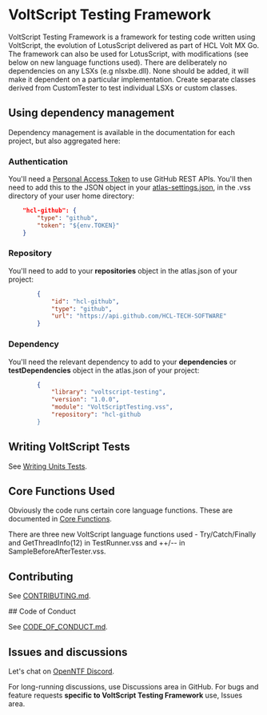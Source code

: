 # VoltScript Testing Framework

VoltScript Testing Framework is a framework for testing code written using VoltScript, the evolution of LotusScript delivered as part of HCL Volt MX Go. The framework can also be used for LotusScript, with modifications (see below on new language functions used). There are deliberately no dependencies on any LSXs (e.g nlsxbe.dll). None should be added, it will make it dependent on a particular implementation. Create separate classes derived from CustomTester to test individual LSXs or custom classes.

## Using dependency management

Dependency management is available in the documentation for each project, but also aggregated here:

### Authentication

You'll need a [Personal Access Token](../howto/writing/archipelago.md#github-personal-access-token) to use GitHub REST APIs. You'll then need to add this to the JSON object in your [atlas-settings.json](../howto/writing/archipelago.md#atlas-settingsjson), in the .vss directory of your user home directory:

```json
    "hcl-github": {
        "type": "github",
        "token": "${env.TOKEN}"
    }
```

### Repository

You'll need to add to your **repositories** object in the atlas.json of your project:

```json
        {
            "id": "hcl-github",
            "type": "github",
            "url": "https://api.github.com/HCL-TECH-SOFTWARE"
        }
```

### Dependency

You'll need the relevant dependency to add to your **dependencies** or **testDependencies** object in the atlas.json of your project:

```json
        {
            "library": "voltscript-testing",
            "version": "1.0.0",
            "module": "VoltScriptTesting.vss",
            "repository": "hcl-github
        }
```

## Writing VoltScript Tests

See [Writing Units Tests](/docs/howto/writingtests.md).

## Core Functions Used

Obviously the code runs certain core language functions. These are documented in [Core Functions](/docs/references/CoreFunctions.md).

There are three new VoltScript language functions used - Try/Catch/Finally and GetThreadInfo(12) in TestRunner.vss and ++/-- in SampleBeforeAfterTester.vss.

## Contributing

See [CONTRIBUTING.md](contributing.md).

## Code of Conduct

See [CODE_OF_CONDUCT.md](code_of_conduct.md).

## Issues and discussions

Let's chat on [OpenNTF Discord](https://openntf.org/discord).

For long-running discussions, use Discussions area in GitHub. For bugs and feature requests **specific to VoltScript Testing Framework** use, Issues area.